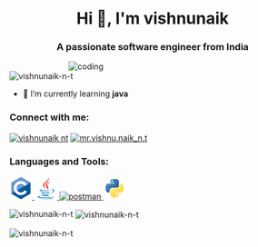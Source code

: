  <h1 align="center">Hi 👋, I'm vishnunaik</h1>
<h3 align="center">A passionate software engineer from India</h3>

<img align="right" alt="coding" width="400" src="https://miro.medium.com/max/1360/0*7Q3yvSIv_t0ioJ-Z.gif">
<p align="left"> <img src="https://komarev.com/ghpvc/?username=vishnunaik-n-t&label=Profile%20views&color=0e75b6&style=flat" alt="vishnunaik-n-t" /> </p>

- 🌱 I’m currently learning **java**

<h3 align="left">Connect with me:</h3>
<p align="left">
<a href="https://linkedin.com/in/vishnunaik nt" target="blank"><img align="center" src="https://raw.githubusercontent.com/rahuldkjain/github-profile-readme-generator/master/src/images/icons/Social/linked-in-alt.svg" alt="vishnunaik nt" height="30" width="40" /></a>
<a href="https://instagram.com/mr.vishnu.naik_n.t" target="blank"><img align="center" src="https://raw.githubusercontent.com/rahuldkjain/github-profile-readme-generator/master/src/images/icons/Social/instagram.svg" alt="mr.vishnu.naik_n.t" height="30" width="40" /></a>
</p>

<h3 align="left">Languages and Tools:</h3>
<p align="left"> <a href="https://www.cprogramming.com/" target="_blank" rel="noreferrer"> <img src="https://raw.githubusercontent.com/devicons/devicon/master/icons/c/c-original.svg" alt="c" width="40" height="40"/> </a> <a href="https://www.java.com" target="_blank" rel="noreferrer"> <img src="https://raw.githubusercontent.com/devicons/devicon/master/icons/java/java-original.svg" alt="java" width="40" height="40"/> </a> <a href="https://postman.com" target="_blank" rel="noreferrer"> <img src="https://www.vectorlogo.zone/logos/getpostman/getpostman-icon.svg" alt="postman" width="40" height="40"/> </a> <a href="https://www.python.org" target="_blank" rel="noreferrer"> <img src="https://raw.githubusercontent.com/devicons/devicon/master/icons/python/python-original.svg" alt="python" width="40" height="40"/> </a> </p>

<p><img align="left" src="https://github-readme-stats.vercel.app/api/top-langs?username=vishnunaik-n-t&show_icons=true&locale=en&layout=compact" alt="vishnunaik-n-t" /></p>

<p>&nbsp;<img align="center" src="https://github-readme-stats.vercel.app/api?username=vishnunaik-n-t&show_icons=true&locale=en" alt="vishnunaik-n-t" /></p>

<p><img align="center" src="https://github-readme-streak-stats.herokuapp.com/?user=vishnunaik-n-t&" alt="vishnunaik-n-t" /></p>
